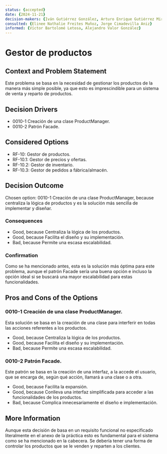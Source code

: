```yaml
---
status: {accepted}
date: {2024-11-21}
decision-makers: {Iván Gutiérrez González, Arturo Enrique Gutiérrez Mirandona}
consulted: {Elinee Nathalie Freites Muñoz, Jorge Cimadevilla Aniz}
informed: {Víctor Bartolomé Letosa, Alejandro Valor González}
---
```


# Gestor de productos

## Context and Problem Statement

Este problema se basa en la necesidad de gestionar los productos de la manera más simple posible, ya que esto es imprescindible para un sistema de venta y reparto de productos. 

## Decision Drivers

* 0010-1 Creación de una clase ProductManager.
* 0010-2 Patrón Facade.

## Considered Options

* RF-10: Gestor de productos.
* RF-10.1: Gestor de precios y ofertas.
* RF-10.2: Gestor de inventario.
* RF-10.3: Gestor de pedidos a fábrica/almacén.

## Decision Outcome

Chosen option: 0010-1 Creación de una clase ProductManager, because centraliza la lógica de productos y es la solución más sencilla de implementar y diseñar.

### Consequences

* Good, because Centraliza la lógica de los productos.
* Good, because Facilita el diseño y su implementación.
* Bad, because Permite una escasa escalabilidad.

### Confirmation

Como se ha mencionado antes, esta es la solución más óptima para este problema, aunque el patrón Facade sería una buena opción e incluso la opción ideal si se buscará una mayor escalabilidad para estas funcionalidades.

## Pros and Cons of the Options

### 0010-1 Creación de una clase ProductManager.

Esta solución se basa en la creación de una clase para interferir en todas las acciones referentes a los productos.

* Good, because Centraliza la lógica de los productos.
* Good, because Facilita el diseño y su implementación.
* Bad, because Permite una escasa escalabilidad.

### 0010-2 Patrón Facade.

Este patrón se basa en la creación de una interfaz, a la accede el usuario, que se encarga de, según qué acción, llamará a una clase o a otra.

* Good, because Facilita la expansión.
* Good, because Conlleva una interfaz simplificada para acceder a las funcionalidades de los productos.
* Bad, because Complica innecesariamente el diseño e implementación.

## More Information

Aunque esta decisión de basa en un requisito funcional no especificado literalmente en el anexo de la práctica esto es fundamental para el sistema como se ha mencionado en la cabecera. Se debería tener una forma de controlar los productos que se le venden y reparten a los clientes.